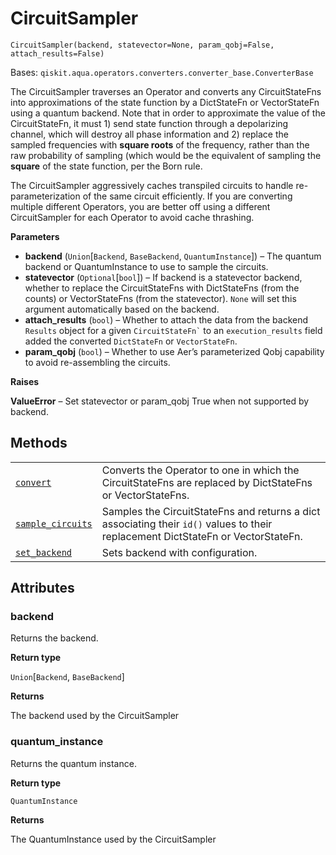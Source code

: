 # CircuitSampler

<span id="undefined" />

`CircuitSampler(backend, statevector=None, param_qobj=False, attach_results=False)`

Bases: `qiskit.aqua.operators.converters.converter_base.ConverterBase`

The CircuitSampler traverses an Operator and converts any CircuitStateFns into approximations of the state function by a DictStateFn or VectorStateFn using a quantum backend. Note that in order to approximate the value of the CircuitStateFn, it must 1) send state function through a depolarizing channel, which will destroy all phase information and 2) replace the sampled frequencies with **square roots** of the frequency, rather than the raw probability of sampling (which would be the equivalent of sampling the **square** of the state function, per the Born rule.

The CircuitSampler aggressively caches transpiled circuits to handle re-parameterization of the same circuit efficiently. If you are converting multiple different Operators, you are better off using a different CircuitSampler for each Operator to avoid cache thrashing.

**Parameters**

*   **backend** (`Union`\[`Backend`, `BaseBackend`, `QuantumInstance`]) – The quantum backend or QuantumInstance to use to sample the circuits.
*   **statevector** (`Optional`\[`bool`]) – If backend is a statevector backend, whether to replace the CircuitStateFns with DictStateFns (from the counts) or VectorStateFns (from the statevector). `None` will set this argument automatically based on the backend.
*   **attach\_results** (`bool`) – Whether to attach the data from the backend `Results` object for a given `` CircuitStateFn` `` to an `execution_results` field added the converted `DictStateFn` or `VectorStateFn`.
*   **param\_qobj** (`bool`) – Whether to use Aer’s parameterized Qobj capability to avoid re-assembling the circuits.

**Raises**

**ValueError** – Set statevector or param\_qobj True when not supported by backend.

## Methods

|                                                                                                                                                                                                                        |                                                                                                                                   |
| ---------------------------------------------------------------------------------------------------------------------------------------------------------------------------------------------------------------------- | --------------------------------------------------------------------------------------------------------------------------------- |
| [`convert`](qiskit.aqua.operators.converters.CircuitSampler.convert#qiskit.aqua.operators.converters.CircuitSampler.convert "qiskit.aqua.operators.converters.CircuitSampler.convert")                                 | Converts the Operator to one in which the CircuitStateFns are replaced by DictStateFns or VectorStateFns.                         |
| [`sample_circuits`](qiskit.aqua.operators.converters.CircuitSampler.sample_circuits#qiskit.aqua.operators.converters.CircuitSampler.sample_circuits "qiskit.aqua.operators.converters.CircuitSampler.sample_circuits") | Samples the CircuitStateFns and returns a dict associating their `id()` values to their replacement DictStateFn or VectorStateFn. |
| [`set_backend`](qiskit.aqua.operators.converters.CircuitSampler.set_backend#qiskit.aqua.operators.converters.CircuitSampler.set_backend "qiskit.aqua.operators.converters.CircuitSampler.set_backend")                 | Sets backend with configuration.                                                                                                  |

## Attributes

<span id="undefined" />

### backend

Returns the backend.

**Return type**

`Union`\[`Backend`, `BaseBackend`]

**Returns**

The backend used by the CircuitSampler

<span id="undefined" />

### quantum\_instance

Returns the quantum instance.

**Return type**

`QuantumInstance`

**Returns**

The QuantumInstance used by the CircuitSampler
